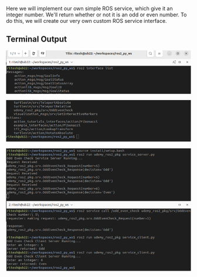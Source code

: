 Here we will implement our own simple ROS service, which give it an integer number.
We'll return whether or not it is an odd or even number.
To do this, we will create our very own custom ROS service interface.
## Terminal Output
<p align="center"><img src="https://github.com/RIT-MESH/ROS2-Robotics-Developer-Course---Using-ROS2-In-Python/blob/main/images/service1.png?raw=true"alt="Sublime's custom image"/>
 </p>
<p align="center"><img src="https://github.com/RIT-MESH/ROS2-Robotics-Developer-Course---Using-ROS2-In-Python/blob/main/images/service2.png?raw=true"alt="Sublime's custom image"/>
 </p>
 <p align="center"><img src="https://github.com/RIT-MESH/ROS2-Robotics-Developer-Course---Using-ROS2-In-Python/blob/main/images/service3.png?raw=true"alt="Sublime's custom image"/>
 </p>
